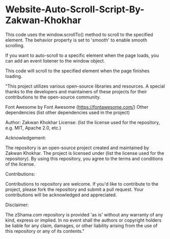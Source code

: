 # Website-Auto-Scroll-Script-By-Zakwan-Khokhar



This code uses the window.scrollTo() method to scroll to the specified element. The behavior property is set to 'smooth' to enable smooth scrolling.

If you want to auto-scroll to a specific element when the page loads, you can add an event listener to the window object.

This code will scroll to the specified element when the page finishes loading.


"This project utilizes various open-source libraries and resources. A special thanks to the developers and maintainers of these projects for their contributions to the open-source community.

Font Awesome by Font Awesome (https://fontawesome.com/) Other dependencies (list other dependencies used in the project)

Author: Zakwan Khokhar License: (list the license used for the repository, e.g. MIT, Apache 2.0, etc.)

Acknowledgement:

The repository is an open-source project created and maintained by Zakwan Khokhar. The project is licensed under (list the license used for the repository). By using this repository, you agree to the terms and conditions of the license.

Contributions:

Contributions to repository are welcome. If you'd like to contribute to the project, please fork the repository and submit a pull request. Your contributions will be acknowledged and appreciated.

Disclaimer:

The zShama.com repository is provided 'as is' without any warranty of any kind, express or implied. In no event shall the authors or copyright holders be liable for any claim, damages, or other liability arising from the use of this repository or any of its contents."
